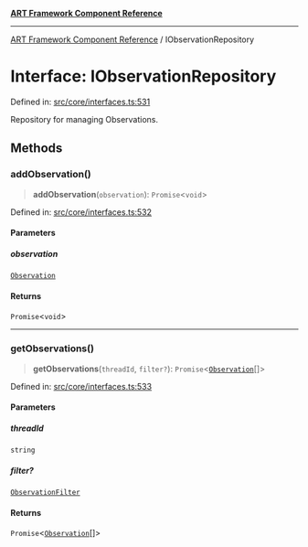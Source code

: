 [**ART Framework Component Reference**](../README.md)

***

[ART Framework Component Reference](../README.md) / IObservationRepository

# Interface: IObservationRepository

Defined in: [src/core/interfaces.ts:531](https://github.com/hashangit/ART/blob/fe46dfaaacd3f198d9540925c3184fcab0f9c813/src/core/interfaces.ts#L531)

Repository for managing Observations.

## Methods

### addObservation()

> **addObservation**(`observation`): `Promise`\<`void`\>

Defined in: [src/core/interfaces.ts:532](https://github.com/hashangit/ART/blob/fe46dfaaacd3f198d9540925c3184fcab0f9c813/src/core/interfaces.ts#L532)

#### Parameters

##### observation

[`Observation`](Observation.md)

#### Returns

`Promise`\<`void`\>

***

### getObservations()

> **getObservations**(`threadId`, `filter?`): `Promise`\<[`Observation`](Observation.md)[]\>

Defined in: [src/core/interfaces.ts:533](https://github.com/hashangit/ART/blob/fe46dfaaacd3f198d9540925c3184fcab0f9c813/src/core/interfaces.ts#L533)

#### Parameters

##### threadId

`string`

##### filter?

[`ObservationFilter`](ObservationFilter.md)

#### Returns

`Promise`\<[`Observation`](Observation.md)[]\>
